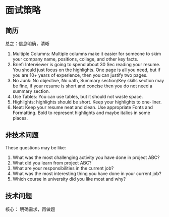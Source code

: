 # 面试策略

## 简历

总之：信息明确，清晰

1. Multiple Columns: Multiple columns make it easier for someone to skim your
company name, positions, collage, and other key facts.
2. Brief: Interviewer is going to spend about 30 Sec reading your resume. You
should just focus on the highlights. One page is all you need, but if you are 10+
years of experience, then you can justify two pages.
3. No Junk: No objective, No oath, Summary section/Key skills section may be
fine, if your resume is short and concise then you do not need a summary section.
4. Use Tables: You can use tables, but it should not waste space.
5. Highlights: highlights should be short. Keep your highlights to one-liner.
6. Neat: Keep your resume neat and clean. Use appropriate Fonts and Formatting.
Bold to represent highlights and maybe italics in some places.

## 非技术问题

These questions may be like:

1. What was the most challenging activity you have done in project ABC?
2. What did you learn from project ABC?
3. What are your responsibilities in the current job?
4. What was the most interesting thing you have done in your current job?
5. Which course in university did you like most and why?

## 技术问题

核心： 明确需求，再做题
